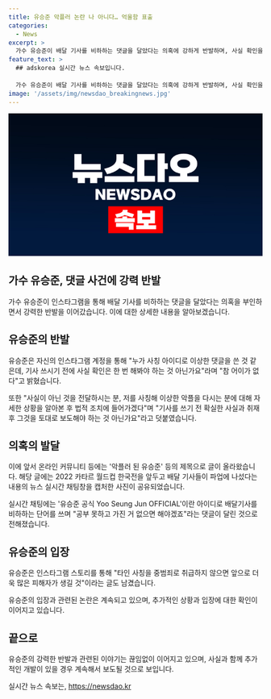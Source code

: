 ```yaml
---
title: 유승준 악플러 논란 나 아니다… 억울함 표출
categories:
  - News
excerpt: >
  가수 유승준이 배달 기사를 비하하는 댓글을 달았다는 의혹에 강하게 반발하며, 사실 확인을 촉구했다. 유승준은 사칭된 것으로 보이는 댓글에 대해 법적 조치를 취할 것이라고 밝혀, 기사를 쓸 때 확실한 사실을 바탕으로 해야 한다고 강조했다. 이에 대한 온라인 커뮤니티의 반응과 함께 해당 사진을 인용하며 전반적인 상황을 보도했다. 유승준은 타인 사칭을 중범죄로 여겨질 것을 경고한 바 있어, 논란이 급격히 확산될 것으로 보인다.
feature_text: >
  ## adskorea 실시간 뉴스 속보입니다.

  가수 유승준이 배달 기사를 비하하는 댓글을 달았다는 의혹에 강하게 반발하며, 사실 확인을 촉구했다. 유승준은 사칭된 것으로 보이는 댓글에 대해 법적 조치를 취할 것이라고 밝혀, 기사를 쓸 때 확실한 사실을 바탕으로 해야 한다고 강조했다. 이에 대한 온라인 커뮤니티의 반응과 함께 해당 사진을 인용하며 전반적인 상황을 보도했다. 유승준은 타인 사칭을 중범죄로 여겨질 것을 경고한 바 있어, 논란이 급격히 확산될 것으로 보인다.
image: '/assets/img/newsdao_breakingnews.jpg'
---
```


<p><img src="/assets/img/newsdao_breakingnews.jpg" alt="adskorea 속보" /></p>

<h2>가수 유승준, 댓글 사건에 강력 반발</h2>

<p data-ke-size="size16">가수 유승준이 인스타그램을 통해 배달 기사를 비하하는 댓글을 달았다는 의혹을 부인하면서 강력한 반발을 이어갔습니다. 이에 대한 상세한 내용을 알아보겠습니다.</p>

<h2 data-ke-size="size26">유승준의 반발</h2>

<p>유승준은 자신의 인스타그램 계정을 통해 "누가 사칭 아이디로 이상한 댓글을 쓴 것 같은데, 기사 쓰시기 전에 사실 확인은 한 번 해봐야 하는 것 아닌가요"라며 "참 어이가 없다"고 밝혔습니다.</p>

<p>또한 "사실이 아닌 것을 전달하시는 분, 저를 사칭해 이상한 악플을 다시는 분에 대해 자세한 상황을 알아본 후 법적 조치에 들어가겠다"며 "기사를 쓰기 전 확실한 사실과 취재 후 그것을 토대로 보도해야 하는 것 아닌가요"라고 덧붙였습니다.</p>

<h2 data-ke-size="size26">의혹의 발달</h2>

<p>이에 앞서 온라인 커뮤니티 등에는 '악플러 된 유승준' 등의 제목으로 글이 올라왔습니다. 해당 글에는 2022 카타르 월드컵 한국전을 앞두고 배달 기사들이 파업에 나섰다는 내용의 뉴스 실시간 채팅창을 캡처한 사진이 공유되었습니다.</p>

<p>실시간 채팅에는 '유승준 공식 Yoo Seung Jun OFFICIAL'이란 아이디로 배달기사를 비하하는 단어를 쓰며 "공부 못하고 가진 거 없으면 해야겠죠"라는 댓글이 달린 것으로 전해졌습니다.</p>

<h2 data-ke-size="size26">유승준의 입장</h2>

<p>유승준은 인스타그램 스토리를 통해 "타인 사칭을 중범죄로 취급하지 않으면 앞으로 더욱 많은 피해자가 생길 것"이라는 글도 남겼습니다.</p>

<p>유승준의 입장과 관련된 논란은 계속되고 있으며, 추가적인 상황과 입장에 대한 확인이 이어지고 있습니다.</p>

<h2 data-ke-size="size26">끝으로</h2>

<p>유승준의 강력한 반발과 관련된 이야기는 끊임없이 이어지고 있으며, 사실과 함께 추가적인 개발이 있을 경우 계속해서 보도될 것으로 보입니다.</p>
실시간 뉴스 속보는, <a href="https://newsdao.kr" rel="dofollow">https://newsdao.kr</a>


